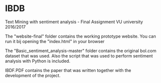 # IBDB
Text Mining with sentiment analysis - Final Assignment VU university 2016/2017

The "website-final" folder contains the working prototype website. You can run it bij opening the "index.html" in your browser

The "Basic_sentiment_analysis-master" folder contains the original bol.com dataset that was used. Also the script that was used to perform sentiment analysis with Python is included.

IBDF.PDF contains the paper that was written together with the development of the project.
